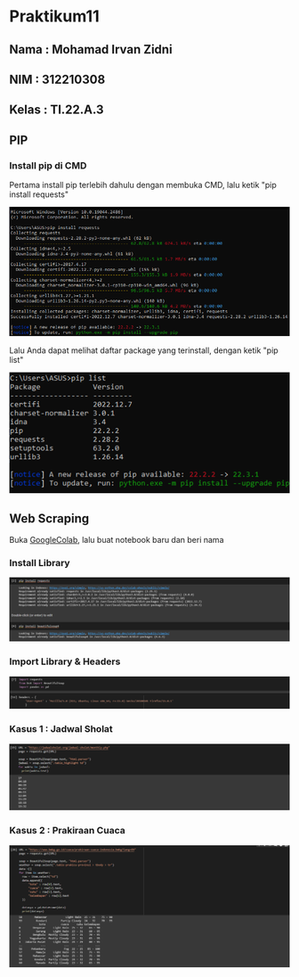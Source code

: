 # Praktikum11

## Nama : Mohamad Irvan Zidni

## NIM : 312210308

## Kelas : TI.22.A.3

## PIP

### Install pip di CMD

Pertama install pip terlebih dahulu dengan membuka CMD, lalu ketik "pip install requests"

![Foto](Picture/Install%20pip%20cmd.png)

Lalu Anda dapat melihat daftar package yang terinstall, dengan ketik "pip list"

![Foto](Picture/pip%20list.png)

## Web Scraping

Buka [GoogleColab](https://colab.research.google.com/), lalu buat notebook baru dan beri nama

### Install Library

![Foto](Picture/Install%20library.png)

### Import Library & Headers

![Foto](Picture/import%20libraries%20dan%20headers.png)

### Kasus 1 : Jadwal Sholat

![Foto](Picture/Kasus%201.png)

### Kasus 2 : Prakiraan Cuaca

![Foto](Picture/Kasus%202.png)